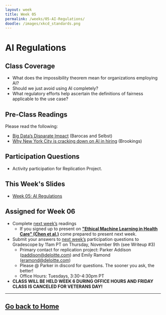 ```yaml
---
layout: week
title: Week 05
permalink: /weeks/05-AI-Regulations/
doodle: /images/xkcd_standards.png
---
```


# AI Regulations

## Class Coverage
* What does the impossibility theorem mean for organizations employing AI? 
* Should we just avoid using AI completely?
* What regulatory efforts help ascertain the definitions of fairness applicable to the use case?

## Pre-Class Readings
Please read the following:
* [Big Data’s Disparate Impact](https://papers.ssrn.com/sol3/papers.cfm?abstract_id=2477899) (Barocas and Selbst)
* [Why New York City is cracking down on AI in hiring](https://www.brookings.edu/blog/techtank/2021/12/20/why-new-york-city-is-cracking-down-on-ai-in-hiring/) (Brookings)


## Participation Questions 
* Activity participation for Replication Project.

## This Week's Slides
* [Week 05: AI Regulations](https://github.com/eramond1/capstone-responsible-ai/blob/0a2d3261e0a22867f81221bf7b0986d78d7b2a52/notes/week-05/Week-5-slides.pdf)

## Assigned for Week 06
* Complete [next week’s](https://eramond1.github.io/capstone-responsible-ai/weeks/06-Fairness-Assessments/) readings
    * If you signed up to present on [**"Ethical Machine Learning in Health Care" (Chen et al.)**](https://arxiv.org/pdf/2009.10576.pdf) come prepared to present next week.
* Submit your answers to [next week’s](https://eramond1.github.io/capstone-responsible-ai/weeks/06-Fairness-Assessments/) participation questions to Gradescope by 11am PT on Thursday, November 9th (see Writeup #3) 
  * Primary contact for replication project: Parker Addison (paddison@deloitte.com) and Emily Ramond (eramond@deloitte.com)
  * Please @ Parker in discord for questions. The sooner you ask, the better!
  * Office Hours: Tuesdays, 3:30-4:30pm PT
* **CLASS WILL BE HELD WEEK 6 DURING OFFICE HOURS AND FRIDAY CLASS IS CANCELED FOR VETERANS DAY!**

---
[Go back to Home](https://eramond1.github.io/capstone-responsible-ai/)
---

